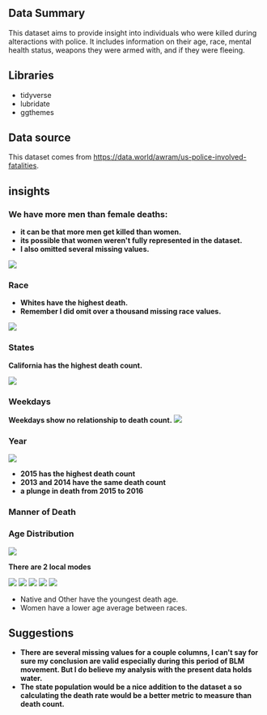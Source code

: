 ## Data Summary 
This dataset aims to provide insight into individuals who were killed during alteractions with police. It includes information on their age, race, mental health status, weapons they were armed with, and if they were fleeing.

## Libraries 
* tidyverse
* lubridate
* ggthemes

## Data source 
This dataset comes from https://data.world/awram/us-police-involved-fatalities.

## insights 
### We have more men than female deaths: 
* **it can be that more men get killed than women.** 
* **its possible that women weren't fully represented in the dataset.**
* **I also omitted several missing values.**

![](img/gender_v_death.png)

### Race 
* **Whites have the highest death.** 
* **Remember I did omit over a thousand missing race values.**

![](img/race_v_death.png)

### States
**California has the highest death count.**

![](img/state_v_death.png)

### Weekdays 
**Weekdays show no relationship to death count.**
![](img/weekday.png)

### Year
![](img/year_v_death.png)
* **2015 has the highest death count**
* **2013 and 2014 have the same death count**
* **a plunge in death from 2015 to 2016**

### Manner of Death

### Age Distribution 
![](img/age_distribution.png)

**There are 2 local modes**

![](img/female_distr.png)
![](img/male_age_dis.png)
![](img/men&women_age.png)
![](img/avg_v_gender_race.png)
![](img/race_per_year.png)

* Native and Other have the youngest death age.
* Women have a lower age average between races.

## Suggestions 
* **There are several missing values for a couple columns, I can't say for sure my conclusion are valid especially during this period of BLM movement. But I do believe my analysis with the present data holds water.**
* **The state population would be a nice addition to the dataset a so calculating the death rate would be a better metric to measure than death count.**